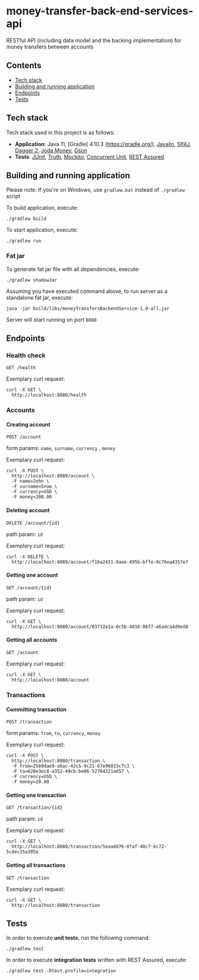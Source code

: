 # money-transfer-back-end-services-api

RESTful API (including data model and the backing implementation) for money transfers between accounts


Contents
--------
- [Tech stack](#tech-stack)
- [Building and running application](#building-and-running-application)
- [Endpoints](#endpoints)
- [Tests](#tests)

Tech stack
----------

Tech stack used in this project is as follows:

- **Application**: Java 11, [Gradle] 4.10.3 (https://gradle.org/), [Javalin](https://javalin.io), [Slf4J](https://www.slf4j.org/), [Dagger 2](https://github.com/google/dagger), [Joda Money](http://www.joda.org/joda-money/), [Gson](https://github.com/google/gson)
- **Tests**: [JUnit](https://junit.org/), [Truth](https://github.com/google/truth), [Mockito](https://github.com/mockito/mockito), [Concurrent Unit](https://github.com/jhalterman/concurrentunit), [REST Assured](https://github.com/rest-assured/rest-assured)

Building and running application
--------------------------------

Please note: If you're on Windows, use `gradlew.bat` instead of `./gradlew` script

To build application, execute:

```
./gradlew build
```

To start application, execute:

```
./gradlew run
```

### Fat jar

To generate fat jar file with all dependencies, execute:

```
./gradlew shadowJar
```

Assuming you have executed command above, to run server as a standalone fat jar, execute:

```
java -jar build/libs/moneyTransfersBackendService-1.0-all.jar
```

Server will start running on port `8080`

Endpoints
---------

### Health check

```
GET /health
```

Exemplary curl request:

```
curl -X GET \
  http://localhost:8080/health
```

### Accounts

#### Creating account

```
POST /account
```

form params: `name`, `surname`, `currency` , `money`

Exemplary curl request:

```
curl -X POST \
  http://localhost:8080/account \
  -F name=John \
  -F surname=Snow \
  -F currency=USD \
  -F money=200.00
```

#### Deleting account

```
DELETE /account/{id}
```

path param: `id`

Exemplary curl request:

```
curl -X DELETE \
  http://localhost:8080/account/f1ba2431-8aae-495b-bffe-0c76ea4357e7
```

#### Getting one account

```
GET /account/{id}
```

path param: `id`

Exemplary curl request:

```
curl -X GET \
  http://localhost:8080/account/03732e1a-0c5b-4818-86f7-e6adca4d0ed8
```

#### Getting all accounts

```
GET /account
```

Exemplary curl request:

```
curl -X GET \
  http://localhost:8080/account
```

### Transactions

#### Committing transaction

```
POST /transaction
```

form params: `from`, `to`, `currency`, `money`

Exemplary curl request:

```
curl -X POST \
  http://localhost:8080/transaction \
  -F from=25b9dae9-abac-42c5-9c21-67e96033c7c3 \
  -F to=620e3ec8-a352-49cb-be06-52704321a657 \
  -F currency=USD \
  -F money=20.00
```

#### Getting one transaction

```
GET /transaction/{id}
```

path param: `id`

Exemplary curl request:

```
curl -X GET \
  http://localhost:8080/transaction/5eaadd76-8faf-48c7-bc72-5cdec35a385e
```

#### Getting all transactions

```
GET /transaction
```

Exemplary curl request:

```
curl -X GET \
  http://localhost:8080/transaction
```

Tests
-----

In order to execute **unit tests**, run the following command:

```
./gradlew test
```

In order to execute **integration tests** written with REST Assured, execute:

```
./gradlew test -Dtest.profile=integration
```

